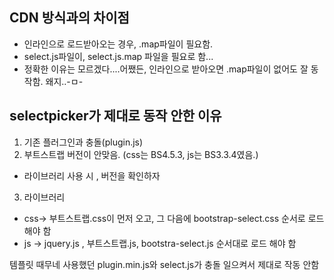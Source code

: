 
## CDN 방식과의 차이점

- 인라인으로 로드받아오는 경우, .map파일이 필요함.
- select.js파일이, select.js.map 파일을 필요로 함...
- 정확한 이유는 모르겠다....어쨌든, 인라인으로 받아오면 .map파일이 없어도 잘 동작함. 왜지..-ㅁ-

## selectpicker가 제대로 동작 안한 이유

1. 기존 플러그인과 충돌(plugin.js)
2. 부트스트랩 버전이 안맞음. (css는 BS4.5.3, js는 BS3.3.4였음.)

- 라이브러리 사용 시 , 버전을 확인하자

3. 라이브러리 

- css-> 부트스트랩.css이 먼저 오고, 그 다음에 bootstrap-select.css 순서로 로드 해야 함
- js -> jquery.js , 부트스트랩.js, bootstra-select.js 순서대로 로드 해야 함

템플릿 때무네 사용했던 plugin.min.js와 select.js가 충돌 일으켜서 제대로 작동 안함 
